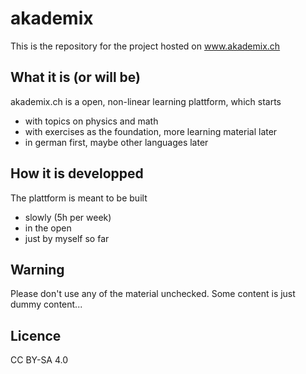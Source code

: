 # akademix
This is the repository for the project hosted on www.akademix.ch

## What it is (or will be)

akademix.ch is a open, non-linear learning plattform, which starts
- with topics on physics and math
- with exercises as the foundation, more learning material later
- in german first, maybe other languages later

## How it is developped

The plattform is meant to be built
- slowly (5h per week)
- in the open
- just by myself so far

## Warning

Please don't use any of the material unchecked. Some content is just dummy content...

## Licence

CC BY-SA 4.0